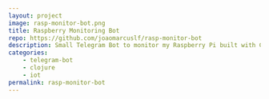 ```yaml
---
layout: project
image: rasp-monitor-bot.png
title: Raspberry Monitoring Bot
repo: https://github.com/joaomarcuslf/rasp-monitor-bot
description: Small Telegram Bot to monitor my Raspberry Pi built with Clojure
categories:
    - telegram-bot
    - clojure
    - iot
permalink: rasp-monitor-bot
---
```

